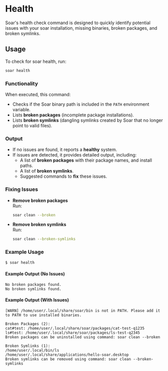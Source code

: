 # Health

Soar's health check command is designed to quickly identify potential issues
with your soar installation, missing binaries, broken packages, and broken
symlinks.

## Usage

To check for soar health, run:
```sh
soar health
```

### **Functionality**
When executed, this command:
- Checks if the Soar binary path is included in the `PATH` environment variable.
- Lists **broken packages** (incomplete package installations).
- Lists **broken symlinks** (dangling symlinks created by Soar that no longer point to valid files).

### **Output**
- If no issues are found, it reports a **healthy** system.
- If issues are detected, it provides detailed output, including:
  - A list of **broken packages** with their package names, and install paths.
  - A list of **broken symlinks**.
  - Suggested commands to **fix** these issues.

### **Fixing Issues**
- **Remove broken packages**  
  Run:  
  ```sh
  soar clean --broken
  ```
- **Remove broken symlinks**  
  Run:  
  ```sh
  soar clean --broken-symlinks
  ```

### **Example Usage**
```sh
$ soar health
```

#### **Example Output (No Issues)**
```
No broken packages found.
No broken symlinks found.
```

#### **Example Output (With Issues)**
```
[WARN] /home/user/.local/share/soar/bin is not in PATH. Please add it to PATH to use installed binaries.

Broken Packages (2):
cat#test: /home/user/.local/share/soar/packages/cat-test-q1235
ls#test: /home/user/.local/share/soar/packages/ls-test-q2345
Broken packages can be uninstalled using command: soar clean --broken

Broken Symlinks (1):
/home/user/.local/bin/ls
/home/user/.local/share/applications/hello-soar.desktop
Broken symlinks can be removed using command: soar clean --broken-symlinks
```
